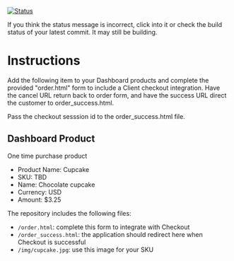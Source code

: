 [![Status](https://img.shields.io/badge/status-SUBMITTABLE%20COMMIT:%208a51cfa8757c0c8d91d980dee20fd679109df51a-brightgreen.svg)](https://github.com/andremcb/bakery_scaffold_AApE3fQi8zR0pcdo/commit/8a51cfa8757c0c8d91d980dee20fd679109df51a)


























































































































If you think the status message is incorrect, click into it or check the build status of your latest commit. It may still be building.

# Instructions 

Add the following item to your Dashboard products and complete the provided "order.html" form to include a Client checkout integration. Have the cancel URL return back to order form, and have the success URL direct the customer to order_success.html. 

Pass the checkout sesssion id to the order_success.html file.

## Dashboard Product
One time purchase product
* Product Name: Cupcake
* SKU: TBD
* Name: Chocolate cupcake
* Currency: USD
* Amount: $3.25

The repository includes the following files:
* `/order.html`: complete this form to integrate with Checkout
* `/order_success.html`: the application should redirect here when Checkout is successful
* `/img/cupcake.jpg`: use this image for your SKU
